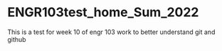 # ENGR103test_home_Sum_2022
This is a test for week 10 of engr 103 work to better understand git and github
